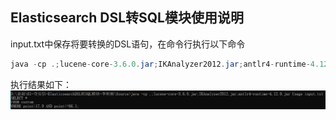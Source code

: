 ## Elasticsearch DSL转SQL模块使用说明
input.txt中保存将要转换的DSL语句，在命令行执行以下命令
```java
java -cp .;lucene-core-3.6.0.jar;IKAnalyzer2012.jar;antlr4-runtime-4.12.0.jar Usage input.txt
```
执行结果如下：
![](2.png)